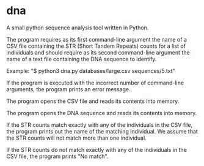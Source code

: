 # dna
A small python sequence analysis tool written in Python.

The program requires as its first command-line argument 
the name of a CSV file containing the STR (Short Tandem Repeats) counts for 
a list of individuals and should require as its second command-line argument 
the name of a text file containing the DNA sequence to identify.

Example: "$ python3 dna.py databases/large.csv sequences/5.txt"

If the program is executed with the incorrect number of command-line arguments, 
the program prints an error message.

The program opens the CSV file and reads its contents into memory.

The program opens the DNA sequence and reads its contents into memory.

If the STR counts match exactly with any of the individuals in the CSV file, the program prints out the name of the matching individual.
We assume that the STR counts will not match more than one individual.

If the STR counts do not match exactly with any of the individuals in the CSV file, the program prints "No match".




